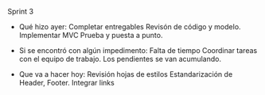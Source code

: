 Sprint 3
- Qué hizo ayer:
Completar entregables
Revisón de código y modelo.
Implementar MVC
Prueba y puesta a punto.


- Si se encontró con algún impedimento:
Falta de tiempo
Coordinar tareas con el equipo de trabajo.
Los pendientes se van acumulando.

- Que va a hacer hoy:
Revisión hojas de estilos
Estandarización de Header, Footer.
Integrar links
